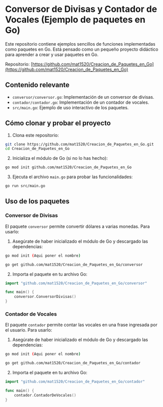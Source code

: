 # Conversor de Divisas y Contador de Vocales (Ejemplo de paquetes en Go)

Este repositorio contiene ejemplos sencillos de funciones implementadas como paquetes en Go. Está pensado como un pequeño proyecto didáctico para aprender a crear y usar paquetes en Go.

Repositorio: [https://github.com/mat1520/Creacion_de_Paquetes_en_Go](https://github.com/mat1520/Creacion_de_Paquetes_en_Go)

## Contenido relevante

- `conversor/conversor.go`: Implementación de un conversor de divisas.
- `contador/contador.go`: Implementación de un contador de vocales.
- `src/main.go`: Ejemplo de uso interactivo de los paquetes.

## Cómo clonar y probar el proyecto

1. Clona este repositorio:

```bash
git clone https://github.com/mat1520/Creacion_de_Paquetes_en_Go.git
cd Creacion_de_Paquetes_en_Go
```

2. Inicializa el módulo de Go (si no lo has hecho):

```bash
go mod init github.com/mat1520/Creacion_de_Paquetes_en_Go
```

3. Ejecuta el archivo `main.go` para probar las funcionalidades:

```bash
go run src/main.go
```

## Uso de los paquetes

### Conversor de Divisas

El paquete `conversor` permite convertir dólares a varias monedas. Para usarlo:

1. Asegúrate de haber inicializado el módulo de Go y descargado las dependencias:

```bash
go mod init (Aqui poner el nombre)

go get github.com/mat1520/Creacion_de_Paquetes_en_Go/conversor
```

2. Importa el paquete en tu archivo Go:

```go
import "github.com/mat1520/Creacion_de_Paquetes_en_Go/conversor"

func main() {
    conversor.ConversorDivisas()
}
```

### Contador de Vocales

El paquete `contador` permite contar las vocales en una frase ingresada por el usuario. Para usarlo:

1. Asegúrate de haber inicializado el módulo de Go y descargado las dependencias:

```bash
go mod init (Aqui poner el nombre)

go get github.com/mat1520/Creacion_de_Paquetes_en_Go/contador
```

2. Importa el paquete en tu archivo Go:

```go
import "github.com/mat1520/Creacion_de_Paquetes_en_Go/contador"

func main() {
    contador.ContadorDeVocales()
}
```